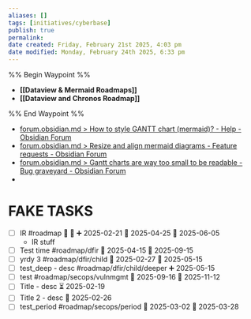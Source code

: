 ```yaml
---
aliases: []
tags: [initiatives/cyberbase]
publish: true
permalink: 
date created: Friday, February 21st 2025, 4:03 pm
date modified: Monday, February 24th 2025, 6:33 pm
---
```


%% Begin Waypoint %%
- **[[Dataview & Mermaid Roadmaps]]**
- **[[Dataview and Chronos Roadmap]]**

%% End Waypoint %%

- [forum.obsidian.md > How to style GANTT chart (mermaid)? - Help - Obsidian Forum](https://forum.obsidian.md/t/how-to-style-gantt-chart-mermaid/47883/5)
- [forum.obsidian.md > Resize and align mermaid diagrams - Feature requests - Obsidian Forum](https://forum.obsidian.md/t/resize-and-align-mermaid-diagrams/7019)
- [forum.obsidian.md > Gantt charts are way too small to be readable - Bug graveyard - Obsidian Forum](https://forum.obsidian.md/t/gantt-charts-are-way-too-small-to-be-readable/7017)
- 

# FAKE TASKS

- [ ] IR #roadmap 🚩 🔺 ➕ 2025-02-21 🛫 2025-04-25 📅 2025-06-05
	- IR stuff
- [ ] Test time #roadmap/dfir 🛫 2025-04-15 📅 2025-09-15
- [ ] yrdy 3 #roadmap/dfir/child 🛫 2025-02-27 📅 2025-05-15
- [ ] test_deep - desc #roadmap/dfir/child/deeper ➕ 2025-05-15 
- [ ] test #roadmap/secops/vulnmgmt 🛫 2025-09-16 📅 2025-11-12
- [ ] Title - desc ⏳ 2025-02-19
- [ ] Title 2 - desc 🛫 2025-02-26
- [ ] test_period #roadmap/secops/period 🛫 2025-03-02 📅 2025-03-28